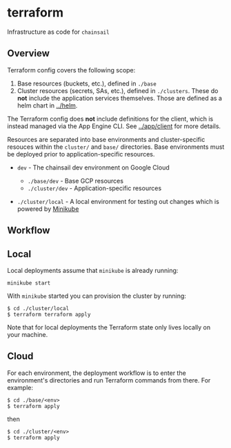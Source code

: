 # terraform

Infrastructure as code for `chainsail`

## Overview

Terraform config covers the following scope:
  1. Base resources (buckets, etc.), defined in `./base`
  2. Cluster resources (secrets, SAs, etc.), defined in `./clusters`. These do **not**
     include the application services themselves. Those are defined as a helm chart in [../helm](../helm).

The Terraform config does **not** include definitions for the client, which is instead
managed via the App Engine CLI. See [../app/client](../app/client) for more details.

Resources are separated into base environments and cluster-specific resouces
within the `cluster/` and `base/` directories. Base environments must be
deployed prior to application-specific resources.

* `dev` - The chainsail dev environment on Google Cloud
  * `./base/dev` - Base GCP resources
  * `./cluster/dev`  - Application-specific resources

* `./cluster/local` - A local environment for testing out changes which is
  powered by [Minikube](https://minikube.sigs.k8s.io/docs/)

## Workflow

## Local

Local deployments assume that `minikube` is already running:

```console
minikube start
```

With `minikube` started you can provision the cluster by running:

```console
$ cd ./cluster/local
$ terraform terraform apply
```

Note that for local deployments the Terraform state only lives locally on your
machine.

## Cloud

For each environment, the deployment workflow is to enter the environment's
directories and run Terraform commands from there. For example:

```console
$ cd ./base/<env>
$ terraform apply
```

then

```
$ cd ./cluster/<env>
$ terraform apply
```
